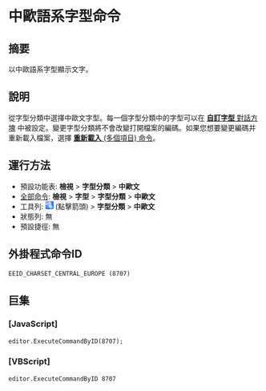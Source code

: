 # 中歐語系字型命令

## 摘要

以中歐語系字型顯示文字。

## 說明

從字型分類中選擇中歐文字型。每一個字型分類中的字型可以在 [**自訂字型** 對話方塊](../../dlg/properties/font/index) 中被設定。變更字型分類將不會改變打開檔案的編碼。如果您想要變更編碼并重新載入檔案，選擇 [**重新載入** (多個項目) 命令](../file/file_reload_defined)。

## 運行方法

- 預設功能表: **檢視** \> **字型分類** \> **中歐文**
- [全部命令](../tools/all_commands): **檢視** \> **字型** >
**字型分類** \> **中歐文**
- 工具列: ![](../../images/fontpopup.png)
(點擊箭頭) \> **字型分類** \> **中歐文**
- 狀態列: 無
- 預設捷徑: 無

## 外掛程式命令ID

```
EEID_CHARSET_CENTRAL_EUROPE (8707)
```

## 巨集

### \[JavaScript\]

```
editor.ExecuteCommandByID(8707);
```

### \[VBScript\]

```
editor.ExecuteCommandByID 8707
```
